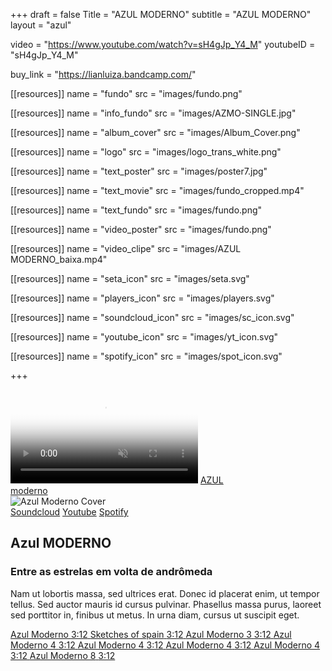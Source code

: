 +++
draft = false
Title = "AZUL MODERNO"
subtitle = "AZUL MODERNO"
layout = "azul"

video = "https://www.youtube.com/watch?v=sH4gJp_Y4_M"
youtubeID = "sH4gJp_Y4_M"

buy_link  = "https://lianluiza.bandcamp.com/"

[[resources]]
  name = "fundo"
  src = "images/fundo.png"

[[resources]]
  name = "info_fundo"
  src = "images/AZMO-SINGLE.jpg"

[[resources]]
  name = "album_cover"
  src = "images/Album_Cover.png"

[[resources]]
  name = "logo"
  src = "images/logo_trans_white.png"

[[resources]]
  name = "text_poster"
  src = "images/poster7.jpg"

[[resources]]
  name = "text_movie"
  src = "images/fundo_cropped.mp4"

[[resources]]
  name = "text_fundo"
  src = "images/fundo.png"

[[resources]]
  name = "video_poster"
  src = "images/fundo.png"

[[resources]]
  name = "video_clipe"
  src = "images/AZUL MODERNO_baixa.mp4"

[[resources]]
  name = "seta_icon"
  src = "images/seta.svg"

[[resources]]
  name = "players_icon"
  src = "images/players.svg"

[[resources]]
  name = "soundcloud_icon"
  src = "images/sc_icon.svg"

[[resources]]
  name = "youtube_icon"
  src = "images/yt_icon.svg"

[[resources]]
  name = "spotify_icon"
  src = "images/spot_icon.svg"


+++


<div class="theater">
    <div id="screen" class="screen hidden">
        <div id="videoclip"></div>
        <!--
        <iframe id="videoclip" src="https://www.youtube.com/embed/ii63fKLTSuU?enablejsapi=1&autoplay=0&color=white&controls=2&modestbranding=1&playsinline=0&rel=0" frameborder="0" allow="autoplay; encrypted-media" allowfullscreen></iframe>
        <video id="videoclip" preload  poster='{{% resource_path path="video_poster" %}}'>
            <source src='{{% resource_path path="video_clipe" %}}' />
	      </video>
        -->
    </div>
    <div id="poster" class="spotlight">
        <video autoplay playsinline muted loop preload
        onloadeddata="document.dispatchEvent(new Event('posterPreloaded'))"  poster='{{% resource_path path="text_poster" %}}'>
            <source src='{{% resource_path path="text_movie" %}}'/>
	      </video>
        <a href="#play" class="logo">AZUL<br/>moderno</a>
    </div>
    <div id="info" class="info" style='background-image: url({{% resource_path path="info_fundo" %}});'>
      <section id="left">
        <picture class="cover" data-tilt data-tilt-max="10" data-tilt-speed="800" data-tilt-scale="1.025" data-tilt-glare data-tilt-max-glare="0.5">
          <source media="(min-width: 768px)" srcset='{{% resource_path path="album_cover" %}}' />
          <img src='{{% resource_path path="album_cover" %}}' alt="Azul Moderno Cover"/>
        </picture>
        <div class="other">
          <div class="players_links">
            <a href="https://soundcloud.com/luizalian/sets/azul-moderno/s-MDVTV" class="player-icon sc-icon" alt="Soundcloud">Soundcloud</a>
            <a href="https://soundcloud.com/luizalian/sets/azul-moderno/s-MDVTV" class="player-icon yt-icon" alt="Youtube">Youtube</a>
            <a href="https://soundcloud.com/luizalian/sets/azul-moderno/s-MDVTV" class="player-icon spot-icon" alt="Spotify">Spotify</a>
          </div>
          <!--
            <button class="buy_link"><a href="">COMPRAR</a></button>
          -->
        </div>
      </section>
      <section id="right">
        <div class="title">
          <h1>Azul MODERNO</h1>
          <h3>Entre as estrelas em volta de andrômeda</h3>
          <p>
          Nam ut lobortis massa, sed ultrices erat. Donec id placerat enim, ut tempor tellus. Sed auctor mauris id cursus pulvinar. Phasellus massa purus, laoreet sed porttitor in, finibus ut metus. In urna diam, cursus ut suscipit eget.
          </p>
        </div>
        <div class="content">
          <a href="#" class="song-item is-playing">
            <span class="song-name">Azul Moderno</span>
            <span class="song-length">3:12</span>
          </a>
          <a href="#" class="song-item">
            <span class="song-name">Sketches of spain</span>
            <span class="song-length">3:12</span>
          </a>
          <a href="#" class="song-item">
            <span class="song-name">Azul Moderno 3</span>
            <span class="song-length">3:12</span>
          </a>
          <a href="#" class="song-item">
            <span class="song-name">Azul Moderno 4</span>
            <span class="song-length">3:12</span>
          </a>
          <a href="#" class="song-item">
            <span class="song-name">Azul Moderno 4</span>
            <span class="song-length">3:12</span>
          </a>
          <a href="#" class="song-item">
            <span class="song-name">Azul Moderno 4</span>
            <span class="song-length">3:12</span>
          </a>
          <a href="#" class="song-item">
            <span class="song-name">Azul Moderno 4</span>
            <span class="song-length">3:12</span>
          </a>
          <a href="#" class="song-item">
            <span class="song-name">Azul Moderno 8</span>
            <span class="song-length">3:12</span>
          </a>
        </div>
      </section>
    </div>
</div>